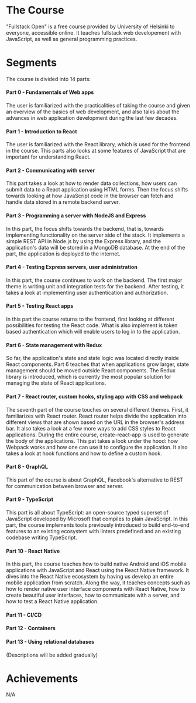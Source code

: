 # The Course
"Fullstack Open" is a free course provided by University of Helsinki to everyone, accessible online. It teaches fullstack web developement with JavaScript, as well as general programming practices.

# Segments
The course is divided into 14 parts:
<h4>Part 0 - Fundamentals of Web apps</h4>
<p>The user is familiarized with the practicalities of taking the course and given an overview of the basics of web development, and also talks about the advances in web application development during the last few decades.</p>
<h4>Part 1 - Introduction to React</h4>
<p>The user is familiarized with the React library, which is used for the frontend in the course. This parts also looks at some features of JavaScript that are important for understanding React.</p>
<h4>Part 2 - Communicating with server</h4>
<p>This part takes a look at how to render data collections, how users can submit data to a React application using HTML forms. Then the focus shifts towards looking at how JavaScript code in the browser can fetch and handle data stored in a remote backend server.</p>
<h4>Part 3 - Programming a server with NodeJS and Express</h4>
<p>In this part, the focus shifts towards the backend, that is, towards implementing functionality on the server side of the stack. It implements a simple REST API in Node.js by using the Express library, and the application's data will be stored in a MongoDB database. At the end of the part, the application is deployed to the internet.</p>
<h4>Part 4 - Testing Express servers, user administration</h4>
<p>In this part, the course continues to work on the backend. The first major theme is writing unit and integration tests for the backend. After testing, it takes a look at implementing user authentication and authorization.</p>
<h4>Part 5 - Testing React apps</h4>
<p>In this part the course returns to the frontend, first looking at different possibilities for testing the React code. What is also implement is token based authentication which will enable users to log in to the application.</p>
<h4>Part 6 - State management with Redux</h4>
<p>So far, the application's state and state logic was located directly inside React components. Part 6 teaches that when applications grow larger, state management should be moved outside React components. The Redux library is introduced, which is currently the most popular solution for managing the state of React applications.</p>
<h4>Part 7 - React router, custom hooks, styling app with CSS and webpack</h4>
<p>The seventh part of the course touches on several different themes. First, it familiarizes with React router. React router helps divide the application into different views that are shown based on the URL in the browser's address bar. It also takes a look at a few more ways to add CSS styles to React applications. During the entire course, create-react-app is used to generate the body of the applications. This pat takes a look under the hood: how Webpack works and how one can use it to configure the application. It also takes a look at hook functions and how to define a custom hook.</p>
<h4>Part 8 - GraphQL</h4>
<p>This part of the course is about GraphQL, Facebook's alternative to REST for communication between browser and server.</p>
<h4>Part 9 - TypeScript</h4>
<p>This part is all about TypeScript: an open-source typed superset of JavaScript developed by Microsoft that compiles to plain JavaScript. In this part, the course implements tools previously introduced to build end-to-end features to an existing ecosystem with linters predefined and an existing codebase writing TypeScript.</p>
<h4>Part 10 - React Native</h4>
<p>In this part, the course teaches how to build native Android and iOS mobile applications with JavaScript and React using the React Native framework. It dives into the React Native ecosystem by having us develop an entire mobile application from scratch. Along the way, it teaches concepts such as how to render native user interface components with React Native, how to create beautiful user interfaces, how to communicate with a server, and how to test a React Native application.</p>
<h4>Part 11 - CI/CD</h4>
<p></p>
<h4>Part 12 - Containers</h4>
<p></p>
<h4>Part 13 - Using relational databases</h4>
<p></p>

(Descriptions will be added gradually)

# Achievements
N/A
